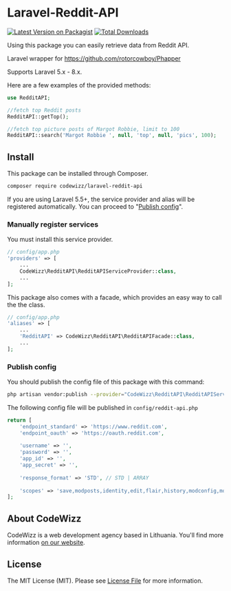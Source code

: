 # Laravel-Reddit-API

[![Latest Version on Packagist](https://img.shields.io/packagist/v/codewizz/laravel-reddit-api.svg?style=flat-square)](https://packagist.org/packages/codewizz/laravel-reddit-api)
[![Total Downloads](https://img.shields.io/packagist/dt/codewizz/laravel-reddit-api.svg?style=flat-square)](https://packagist.org/packages/codewizz/laravel-reddit-api)

Using this package you can easily retrieve data from Reddit API.

Laravel wrapper for https://github.com/rotorcowboy/Phapper

Supports Laravel 5.x - 8.x.

Here are a few examples of the provided methods:
```php
use RedditAPI;

//fetch top Reddit posts
RedditAPI::getTop();

//fetch top picture posts of Margot Robbie, limit to 100
RedditAPI::search('Margot Robbie ', null, 'top', null, 'pics', 100);
```

## Install

This package can be installed through Composer.

``` bash
composer require codewizz/laravel-reddit-api
```

If you are using Laravel 5.5+, the service provider and alias will be registered automatically. You can proceed to "[Publish config](#publish-config)".

### Manually register services

You must install this service provider.

```php
// config/app.php
'providers' => [
    ...
    CodeWizz\RedditAPI\RedditAPIServiceProvider::class,
    ...
];
```

This package also comes with a facade, which provides an easy way to call the the class.

```php
// config/app.php
'aliases' => [
    ...
    'RedditAPI' => CodeWizz\RedditAPI\RedditAPIFacade::class,
    ...
];
```

### Publish config

You should publish the config file of this package with this command:

``` bash
php artisan vendor:publish --provider="CodeWizz\RedditAPI\RedditAPIServiceProvider"
```

The following config file will be published in `config/reddit-api.php`

```php
return [
    'endpoint_standard' => 'https://www.reddit.com',
    'endpoint_oauth' => 'https://oauth.reddit.com',
    
    'username' => '',
    'password' => '',
    'app_id' => '',
    'app_secret' => '',
    
    'response_format' => 'STD', // STD | ARRAY
    
    'scopes' => 'save,modposts,identity,edit,flair,history,modconfig,modflair,modlog,modposts,modwiki,mysubreddits,privatemessages,read,report,submit,subscribe,vote,wikiedit,wikiread'
];
```


## About CodeWizz
CodeWizz is a web development agency based in Lithuania. You'll find more information [on our website](https://codewizz.com).

## License

The MIT License (MIT). Please see [License File](LICENSE.md) for more information.
